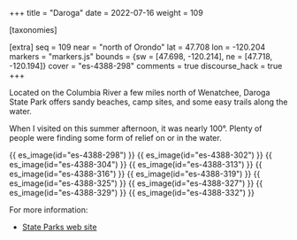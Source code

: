 +++
title = "Daroga"
date = 2022-07-16
weight = 109

[taxonomies]

[extra]
seq = 109
near = "north of Orondo"
lat = 47.708
lon = -120.204
markers = "markers.js"
bounds = {sw = [47.698, -120.214], ne = [47.718, -120.194]}
cover = "es-4388-298"
comments = true
discourse_hack = true
+++

Located on the Columbia River a few miles north of Wenatchee, Daroga State Park offers sandy beaches, camp sites, and some easy trails along the water.

<!-- more -->

When I visited on this summer afternoon, it was nearly 100°. Plenty of people were finding some form of relief on or in the water.

{{ es_image(id="es-4388-298") }}
{{ es_image(id="es-4388-302") }}
{{ es_image(id="es-4388-304") }}
{{ es_image(id="es-4388-313") }}
{{ es_image(id="es-4388-316") }}
{{ es_image(id="es-4388-319") }}
{{ es_image(id="es-4388-325") }}
{{ es_image(id="es-4388-327") }}
{{ es_image(id="es-4388-329") }}
{{ es_image(id="es-4388-332") }}

For more information:

* [State Parks web site](https://www.parks.wa.gov/495/Daroga)

